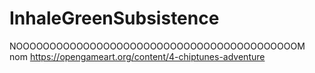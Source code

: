 # InhaleGreenSubsistence
NOOOOOOOOOOOOOOOOOOOOOOOOOOOOOOOOOOOOOOOOOOM nom
https://opengameart.org/content/4-chiptunes-adventure